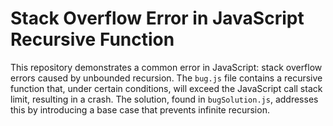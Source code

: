 # Stack Overflow Error in JavaScript Recursive Function

This repository demonstrates a common error in JavaScript: stack overflow errors caused by unbounded recursion.  The `bug.js` file contains a recursive function that, under certain conditions, will exceed the JavaScript call stack limit, resulting in a crash.  The solution, found in `bugSolution.js`, addresses this by introducing a base case that prevents infinite recursion.